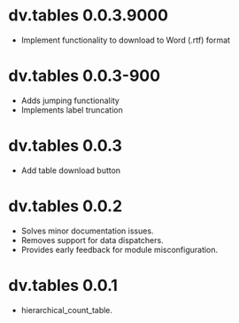 # dv.tables 0.0.3.9000

* Implement functionality to download to Word (.rtf) format

# dv.tables 0.0.3-900

* Adds jumping functionality
* Implements label truncation

# dv.tables 0.0.3

* Add table download button

# dv.tables 0.0.2

* Solves minor documentation issues.
* Removes support for data dispatchers.
* Provides early feedback for module misconfiguration.

# dv.tables 0.0.1

* hierarchical_count_table.
